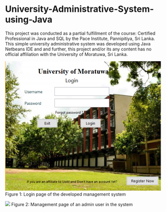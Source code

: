 # University-Administrative-System-using-Java
This project was conducted as a partial fulfillment of the course: Certified Professional in Java and SQL by the Pace Institute, Pannipitiya, Sri Lanka. This simple university administrative system was developed using Java Netbeans IDE and and further, this project and/or its any content has no official affiliation with the University of Moratuwa, Sri Lanka.  

![](Images/Login.PNG) <br />
Figure 1: Login page of the developed management system

<img src="https://github.com/NuwanSriBandara/University-Management-System-using-Java-and-html/blob/main/Images/Management1.PNG" width="500">
Figure 2: Management page of an admin user in the system
